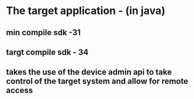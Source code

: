 # The target application - (in java) 
## min compile sdk -31
## targt compile sdk - 34
## takes the use of the device admin api to take control of the target system and allow for remote access 
